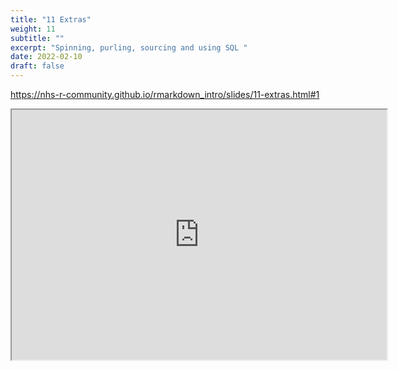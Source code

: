 ```yaml
---
title: "11 Extras"
weight: 11
subtitle: ""
excerpt: "Spinning, purling, sourcing and using SQL "
date: 2022-02-10
draft: false
---
```


https://nhs-r-community.github.io/rmarkdown_intro/slides/11-extras.html#1

<iframe src="https://nhs-r-community.github.io/rmarkdown_intro/slides/11-extras.html#1" width="600" height="400" loading="lazy" allowfullscreen></iframe> <script>fitvids('.shareagain', {players: 'iframe'});</script>

